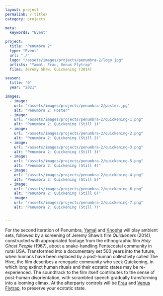 ```yaml
---
layout: project
permalink: /:title/
category: projects

meta:
  keywords: "Event"

project:
  title: "Penumbra 2"
  type: "Event"
  url: "./"
  logo: "/assets/images/projects/penumbra-2/logo.jpg"
  artists: "Yamal, Frau, Venus Flytrap"
  films: Jeremy Shaw, Quickening (2014)

season:
  title: "0"
  year: "2021"

images:
  - image:
    url: "/assets/images/projects/penumbra-2/poster.jpg"
    alt: "Penumbra 2: Poster"
  - image:
    url: "/assets/images/projects/penumbra-2/quickening-1.png"
    alt: "Penumbra 2: Quickening (Still 1)"
  - image:
    url: "/assets/images/projects/penumbra-2/quickening-2.png"
    alt: "Penumbra 2: Quickening (Still 2)"
  - image:
    url: "/assets/images/projects/penumbra-2/quickening-3.png"
    alt: "Penumbra 2: Quickening (Still 3)"
  - image:
    url: "/assets/images/projects/penumbra-2/quickening-5.png"
    alt: "Penumbra 2: Quickening (Still 4)"
  - image:
    url: "/assets/images/projects/penumbra-2/quickening-4.png"
    alt: "Penumbra 2: Quickening (Still 5)"
  - image:
    url: "/assets/images/projects/penumbra-2/quickening-6.png"
    alt: "Penumbra 2: Quickening (Still 6)"
  - image:
    url: "/assets/images/projects/penumbra-2/quickening-7.png"
    alt: "Penumbra 2: Quickening (Still 7)"


---
```

<p>For the second iteration of Penumbra, <a href="https://www.instagram.com/zuihitsu/">Yamal</a> and <a href="https://www.instagram.com/knopha/">Knopha</a> will play ambient sets, followed by a screening of Jeremy Shaw’s film <em>Quickeners</em> (2014), constructed with appropriated footage from the ethnographic film <em>Holy Ghost People</em> (1967), about a snake-handling Pentecostal community in rural USA. Transformed into a documentary set 500 years into the future, when humans have been replaced by a post-human collectivity called The Hive, the film describes a renegade community who seek Quickening, in which long extinct human rituals and their ecstatic states may be re-experienced. The soundtrack to the film itself contributes to the sense of post-human disorientation, with scrambled speech gradually transforming into a looming climax. At the afterparty controls will be <a href="https://soundcloud.com/frauhilda">Frau</a> and <a href="https://www.instagram.com/rachelrach_/">Venus Flytrap</a>, to preserve your ecstatic state.</p>